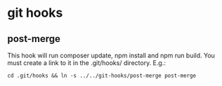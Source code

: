 # git hooks

## post-merge

This hook will run composer update, npm install and npm run build. You must create a link to it in the .git/hooks/ directory. E.g.:

	cd .git/hooks && ln -s ../../git-hooks/post-merge post-merge
